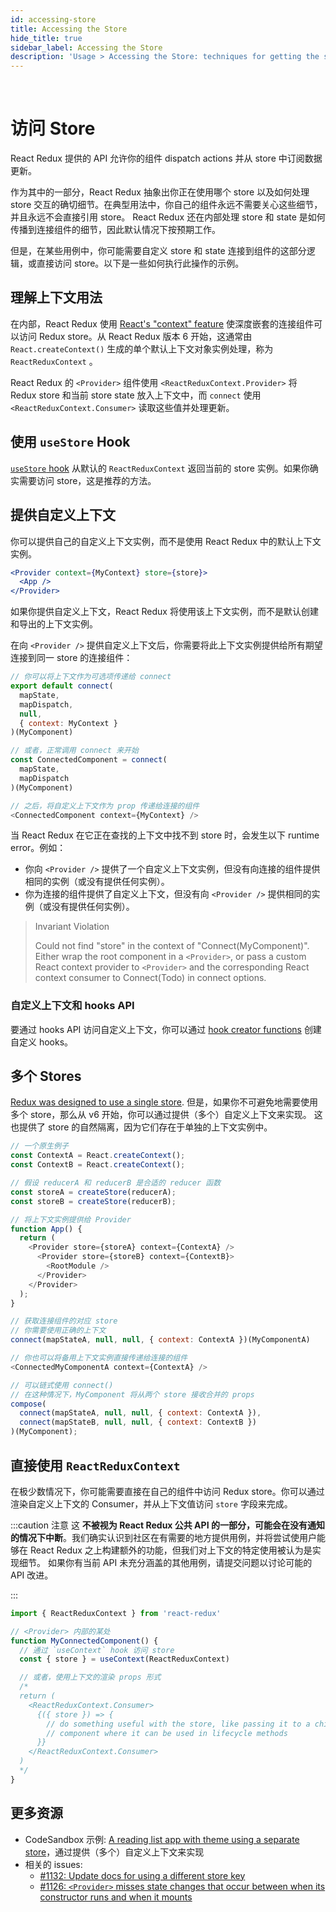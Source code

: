 ```yaml
---
id: accessing-store
title: Accessing the Store
hide_title: true
sidebar_label: Accessing the Store
description: 'Usage > Accessing the Store: techniques for getting the store in your components'
---
```


&nbsp;

# 访问 Store

React Redux 提供的 API 允许你的组件 dispatch actions 并从 store 中订阅数据更新。

作为其中的一部分，React Redux 抽象出你正在使用哪个 store 以及如何处理 store 交互的确切细节。在典型用法中，你自己的组件永远不需要关心这些细节，并且永远不会直接引用 store。 React Redux 还在内部处理 store 和 state 是如何传播到连接组件的细节，因此默认情况下按预期工作。

但是，在某些用例中，你可能需要自定义 store 和 state 连接到组件的这部分逻辑，或直接访问 store。以下是一些如何执行此操作的示例。

## 理解上下文用法

在内部，React Redux 使用 [React's "context" feature](https://reactjs.org/docs/context.html) 使深度嵌套的连接组件可以访问 Redux store。从 React Redux 版本 6 开始，这通常由 `React.createContext()` 生成的单个默认上下文对象实例处理，称为 `ReactReduxContext` 。

React Redux 的 `<Provider>` 组件使用 `<ReactReduxContext.Provider>` 将 Redux store 和当前 store state 放入上下文中，而 `connect` 使用 `<ReactReduxContext.Consumer>` 读取这些值并处理更新。

## 使用 `useStore` Hook

[`useStore` hook](../api/hooks.md#useStore) 从默认的 `ReactReduxContext` 返回当前的 store 实例。如果你确实需要访问 store，这是推荐的方法。
## 提供自定义上下文

你可以提供自己的自定义上下文实例，而不是使用 React Redux 中的默认上下文实例。

```jsx
<Provider context={MyContext} store={store}>
  <App />
</Provider>
```

如果你提供自定义上下文，React Redux 将使用该上下文实例，而不是默认创建和导出的上下文实例。

在向 `<Provider />` 提供自定义上下文后，你需要将此上下文实例提供给所有期望连接到同一 store 的连接组件：

```js
// 你可以将上下文作为可选项传递给 connect
export default connect(
  mapState,
  mapDispatch,
  null,
  { context: MyContext }
)(MyComponent)

// 或者，正常调用 connect 来开始
const ConnectedComponent = connect(
  mapState,
  mapDispatch
)(MyComponent)

// 之后，将自定义上下文作为 prop 传递给连接的组件
<ConnectedComponent context={MyContext} />
```

当 React Redux 在它正在查找的上下文中找不到 store 时，会发生以下 runtime error。例如：

- 你向 `<Provider />` 提供了一个自定义上下文实例，但没有向连接的组件提供相同的实例（或没有提供任何实例）。
- 你为连接的组件提供了自定义上下文，但没有向 `<Provider />` 提供相同的实例（或没有提供任何实例）。

> Invariant Violation
>
> Could not find "store" in the context of "Connect(MyComponent)". Either wrap the root component in a `<Provider>`, or pass a custom React context provider to `<Provider>` and the corresponding React context consumer to Connect(Todo) in connect options.

### 自定义上下文和 hooks API

要通过 hooks API 访问自定义上下文，你可以通过 [hook creator functions](../api/hooks.md#custom-context) 创建自定义 hooks。

## 多个 Stores

[Redux was designed to use a single store](https://redux.js.org/api/store#a-note-for-flux-users).
但是，如果你不可避免地需要使用多个 store，那么从 v6 开始，你可以通过提供（多个）自定义上下文来实现。
这也提供了 store 的自然隔离，因为它们存在于单独的上下文实例中。

```js
// 一个原生例子
const ContextA = React.createContext();
const ContextB = React.createContext();

// 假设 reducerA 和 reducerB 是合适的 reducer 函数
const storeA = createStore(reducerA);
const storeB = createStore(reducerB);

// 将上下文实例提供给 Provider
function App() {
  return (
    <Provider store={storeA} context={ContextA} />
      <Provider store={storeB} context={ContextB}>
        <RootModule />
      </Provider>
    </Provider>
  );
}

// 获取连接组件的对应 store
// 你需要使用正确的上下文
connect(mapStateA, null, null, { context: ContextA })(MyComponentA)

// 你也可以将备用上下文实例直接传递给连接的组件
<ConnectedMyComponentA context={ContextA} />

// 可以链式使用 connect()
// 在这种情况下，MyComponent 将从两个 store 接收合并的 props
compose(
  connect(mapStateA, null, null, { context: ContextA }),
  connect(mapStateB, null, null, { context: ContextB })
)(MyComponent);
```

## 直接使用 `ReactReduxContext`

在极少数情况下，你可能需要直接在自己的组件中访问 Redux store。你可以通过渲染自定义上下文的 Consumer，并从上下文值访问 `store` 字段来完成。

:::caution 注意
这 **不被视为 React Redux 公共 API 的一部分，可能会在没有通知的情况下中断**。我们确实认识到社区在有需要的地方提供用例，并将尝试使用户能够在 React Redux 之上构建额外的功能，但我们对上下文的特定使用被认为是实现细节。
如果你有当前 API 未充分涵盖的其他用例，请提交问题以讨论可能的 API 改进。

:::

```jsx
import { ReactReduxContext } from 'react-redux'

// <Provider> 内部的某处
function MyConnectedComponent() {
  // 通过 `useContext` hook 访问 store
  const { store } = useContext(ReactReduxContext)

  // 或者，使用上下文的渲染 props 形式
  /*
  return (
    <ReactReduxContext.Consumer>
      {({ store }) => {
        // do something useful with the store, like passing it to a child
        // component where it can be used in lifecycle methods
      }}
    </ReactReduxContext.Consumer>
  )
  */
}
```

## 更多资源

- CodeSandbox 示例: [A reading list app with theme using a separate store](https://codesandbox.io/s/92pm9n2kl4)，通过提供（多个）自定义上下文来实现
- 相关的 issues:
  - [#1132: Update docs for using a different store key](https://github.com/reduxjs/react-redux/issues/1132)
  - [#1126: `<Provider>` misses state changes that occur between when its constructor runs and when it mounts](https://github.com/reduxjs/react-redux/issues/1126)
